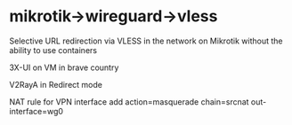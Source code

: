 # mikrotik->wireguard->vless
Selective URL redirection via VLESS in the network on Mikrotik without the ability to use containers

3X-UI on VM in brave country

V2RayA in Redirect mode

NAT rule for VPN interface
add action=masquerade chain=srcnat out-interface=wg0
